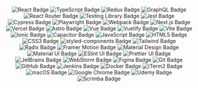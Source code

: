 <!--
<p align="center">
<a href="https://www.jakubjirous.cz/" target="_blank">
<img src="https://github-production-user-asset-6210df.s3.amazonaws.com/10185306/257265052-60520590-06a0-4170-b54d-667fb63b2e0e.png" alt="GitHub Cover">
</a>   
</p>
-->

<br />
<br />
<br />

<p align="center">
<img src="https://img.shields.io/badge/React-61DAFB?logo=react&logoColor=000&style=flat" alt="React Badge" />
<img src="https://img.shields.io/badge/TypeScript-3178C6?logo=typescript&logoColor=fff&style=flat" alt="TypeScript Badge" />
<img src="https://img.shields.io/badge/Redux-764ABC?logo=redux&logoColor=fff&style=flat" alt="Redux Badge" />
<img src="https://img.shields.io/badge/GraphQL-E10098?logo=graphql&logoColor=fff&style=flat" alt="GraphQL Badge" />
<img src="https://img.shields.io/badge/React_Router-CA4245?logo=react-router&logoColor=fff&style=flat" alt="React Router Badge" />
<img src="https://img.shields.io/badge/Testing%20Library-E33332?logo=testinglibrary&logoColor=fff&style=flat" alt="Testing Library Badge" />
<img src="https://img.shields.io/badge/Jest-C21325?logo=jest&logoColor=fff&style=flat" alt="Jest Badge" />
<img src="https://img.shields.io/badge/Cypress-17202C?logo=cypress&logoColor=fff&style=flat" alt="Cypress Badge" />
<img src="https://img.shields.io/badge/Playwright-2EAD33?logo=playwright&logoColor=fff&style=flat" alt="Playwright Badge" />
<img src="https://img.shields.io/badge/Webpack-8DD6F9?logo=webpack&logoColor=000&style=flat" alt="Webpack Badge" />
<img src="https://img.shields.io/badge/Next.js-000?logo=nextdotjs&logoColor=fff&style=flat" alt="Next.js Badge" />
<img src="https://img.shields.io/badge/Vercel-000?logo=vercel&logoColor=fff&style=flat" alt="Vercel Badge" />
<img src="https://img.shields.io/badge/Astro-430098?logo=astro&logoColor=fff&style=flat" alt="Astro Badge" />
<img src="https://img.shields.io/badge/Vue-%2335495e.svg?logo=vuedotjs&logoColor=%234FC08D&style=flat" alt="Vue Badge" />
<img src="https://img.shields.io/badge/Vuetify-1867C0?logo=vuetify&logoColor=AEDDFF&style=flat" alt="Vuetify Badge" />
<img src="https://img.shields.io/badge/Vite-%23646CFF.svg?logo=vite&logoColor=white" alt="Vite Badge" />
<img src="https://img.shields.io/badge/Ionic-3880FF?logo=ionic&logoColor=fff&style=flat" alt="Ionic Badge" />
<img src="https://img.shields.io/badge/Capacitor-119EFF?logo=Capacitor&logoColor=fff&style=flat" alt="Capacitor Badge" />
<img src="https://img.shields.io/badge/JavaScript-F7DF1E?logo=javascript&logoColor=000&style=flat" alt="JavaScript Badge" />
<img src="https://img.shields.io/badge/HTML5-E34F26?logo=html5&logoColor=fff&style=flat" alt="HTML5 Badge" />
<img src="https://img.shields.io/badge/CSS3-1572B6?logo=css3&logoColor=fff&style=flat" alt="CSS3 Badge" />
<img src="https://img.shields.io/badge/styled--components-DB7093?logo=styledcomponents&logoColor=fff&style=flat" alt="styled-components Badge" />
<img src="https://img.shields.io/badge/TailwindCSS-%2338B2AC.svg?logo=tailwind-css&logoColor=white&style=flat" alt="Tailwind Badge" />  
<img src="https://img.shields.io/badge/Radix-%23000000.svg?logo=radix-ui&logoColor=white&style=flat" alt="Radix Badge" />  
<img src="https://img.shields.io/badge/Framer_Motion-%23303030.svg?logo=framer&logoColor=white&style=flat" alt="Framer Motion Badge" />  
<img src="https://img.shields.io/badge/Material%20Design-757575?logo=materialdesign&logoColor=fff&style=flat" alt="Material Design Badge" />
<img src="https://img.shields.io/badge/Material--UI-0081CB?logo=material-ui&logoColor=fff&style=flat" alt="Material UI Badge" />
<img src="https://img.shields.io/badge/ESlint-3A33D1?logo=eslint&logoColor=fff&style=flat" alt="ESlint UI Badge" />  
<img src="https://img.shields.io/badge/Prettier-1A2C34?logo=prettier&logoColor=fff&style=flat" alt="Prettier UI Badge" />  
<img src="https://img.shields.io/badge/JetBrains-000?logo=jetbrains&logoColor=fff&style=flat" alt="JetBrains Badge" />
<img src="https://img.shields.io/badge/WebStorm-000?logo=webstorm&logoColor=fff&style=flat" alt="WebStorm Badge" />
<img src="https://img.shields.io/badge/Figma-F24E1E?logo=figma&logoColor=fff&style=flat" alt="Figma Badge" />
<img src="https://img.shields.io/badge/Git-F05032?logo=git&logoColor=fff&style=flat" alt="Git Badge" />
<img src="https://img.shields.io/badge/GitHub-181717?logo=github&logoColor=fff&style=flat" alt="GitHub Badge" />
<img src="https://img.shields.io/badge/Jenkins-D24939?logo=jenkins&logoColor=fff&style=flat" alt="Jenkins Badge" />
<img src="https://img.shields.io/badge/Docker-2496ED?logo=docker&logoColor=fff&style=flat" alt="Docker Badge" />
<img src="https://img.shields.io/badge/iTerm2-000000?logo=iterm2&logoColor=fff&style=flat" alt="iTerm2 Badge" />  
<img src="https://img.shields.io/badge/macOS-000?logo=macos&logoColor=fff&style=flat" alt="macOS Badge" />
<img src="https://img.shields.io/badge/Google_Chrome-4285F4?logo=Google-chrome&logoColor=fff&style=flat" alt="Google Chrome Badge" />  
<img src="https://img.shields.io/badge/Udemy-EC5252?logo=Udemy&logoColor=fff&style=flat" alt="Udemy Badge" />
<img src="https://img.shields.io/badge/Scrimba-2B283A?logo=scrimba&logoColor=fff&style=flat" alt="Scrimba Badge" />

</p>
